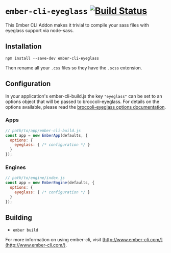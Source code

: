 # `ember-cli-eyeglass` [![Build Status](https://travis-ci.org/sass-eyeglass/ember-cli-eyeglass.svg?branch=master)](https://travis-ci.org/sass-eyeglass/ember-cli-eyeglass)<Paste>

This Ember CLI Addon makes it trivial to compile your sass files with
eyeglass support via node-sass.

## Installation

`npm install --save-dev ember-cli-eyeglass`

Then rename all your `.css` files so they have the `.scss` extension.

## Configuration

In your application's ember-cli-build.js the key `"eyeglass"` can be
set to an options object that will be passed to broccoli-eyeglass. For
details on the options available, please read the [broccoli-eyeglass
options documentation](https://github.com/sass-eyeglass/broccoli-eyeglass#options).

### Apps

```js
// path/to/app/ember-cli-build.js
const app = new EmberApp(defaults, {
  options: {
    eyeglass: { /* configuration */ }
  }
});
```

### Engines

```js
// path/to/engine/index.js
const app = new EmberEngine(defaults, {
  options: {
    eyeglass: { /* configuration */ }
  }
});
```

## Building

* `ember build`

For more information on using ember-cli, visit [http://www.ember-cli.com/](http://www.ember-cli.com/).

